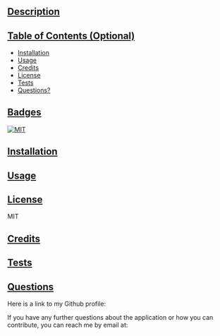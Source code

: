 
  # 
  ## <ins>Description
  
  ## <ins>Table of Contents (Optional)
  - [Installation](#installation)
  - [Usage](#usage)
  - [Credits](#credits)
  - [License](#license)
  - [Tests](#tests)
  - [Questions?](#questions)
  ## <ins>Badges
  [![MIT](https://img.shields.io/badge/License-MIT-blue.svg)](https://opensource.org/licenses/MIT)
  ## <ins>Installation
  
  ## <ins>Usage
  
  ## <ins>License
  MIT
  ## <ins>Credits
  
  ## <ins>Tests
  
  ## <ins>Questions
  Here is a link to my Github profile:
  
  If you have any further questions about the application or how you can contribute, you can reach me by email at:
  
